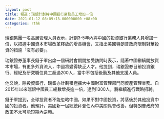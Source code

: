 ```yaml
---
layout: post
title: 報道：瑞銀計劃將中國投行業務員工增加一倍
date: 2021-01-12 08:09:13.000000000 +08:00
categories: rthk
---
```


瑞銀集團一名高層管理人員表示，計劃3-5年內將中國的投資銀行業務人員增加一倍，以把握中國資本市場改革釋放的增長機會，又指出美國特朗普政府限制對華投資的措施「沒有必要」。

瑞銀證券董事長錢于軍出席一個研討會期間接受訪問時表示，隨著中國繼續開放資本市場，有更多外資流入，中國將變得缺乏人才。他提到，瑞銀證券目前投資銀行、經紀及研究職位員工超過200人，當中不包括後勤及其他支援人員。

他又說，除投資銀行，瑞銀亦計劃積極擴大中國財富管理部門同資產管理業務。自2015年以來瑞銀中國員工總數增長逾一倍，達到1300人，將繼續進行戰略招聘。

錢于軍提到，全球投資者不能忽略中國，如果不對中國投資，將落後於其他投資中國的投資者。他預計，美國新一屆總統拜登任內中美關係會改善，但特朗普政府的政策不太可能短期內逆轉。
